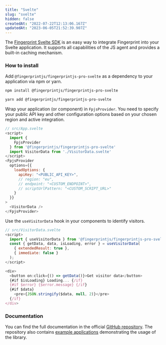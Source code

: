 ```yaml
---
title: "Svelte"
slug: "svelte"
hidden: false
createdAt: "2022-07-22T12:13:06.167Z"
updatedAt: "2023-06-05T21:52:39.907Z"
---
```

The [Fingerprint Svelte SDK](https://github.com/fingerprintjs/fingerprintjs-pro-svelte) is an easy way to integrate Fingerprint into your Svelte application. It supports all capabilities of the JS agent and provides a built-in caching mechanism.

### How to install

Add `@fingerprintjs/fingerprintjs-pro-svelte` as a dependency to your application via npm or yarn.

```bash
npm install @fingerprintjs/fingerprintjs-pro-svelte
```

```bash
yarn add @fingerprintjs/fingerprintjs-pro-svelte
```

Wrap your application (or component) in `FpjsProvider`. You need to specify your public API key and other configuration options based on your chosen region and active integration.

```javascript
// src/App.svelte
<script>
  import {
    FpjsProvider
  } from '@fingerprintjs/fingerprintjs-pro-svelte'
  import VisitorData from './VisitorData.svelte'
</script>
<FpjsProvider
  options={{
    loadOptions: {
      apiKey: "<PUBLIC_API_KEY>",
      // region: "eu",
      // endpoint: "<CUSTOM_ENDPOINT>",
      // scriptUrlPattern: "<CUSTOM_SCRIPT_URL>"
    }
  }}
>
  <VisitorData />
</FpjsProvider>
```

Use the `useVisitorData` hook in your components to identify visitors.

```javascript
// src/VisitorData.svelte
<script>
  import { useVisitorData } from '@fingerprintjs/fingerprintjs-pro-svelte';
  const { getData, data, isLoading, error } = useVisitorData(
    { extendedResult: true },
    { immediate: false }
  );
</script>

<div>
  <button on:click={() => getData()}>Get visitor data</button>
  {#if $isLoading} Loading... {/if}
  {#if $error} {$error.message} {/if}
  {#if $data}
    <pre>{JSON.stringify($data, null, 2)}</pre>
  {/if}
</div>
```

### Documentation

You can find the full documentation in the official [GitHub repository](https://github.com/fingerprintjs/fingerprintjs-pro-svelte). The repository also contains [example applications](https://github.com/fingerprintjs/fingerprintjs-pro-svelte/tree/main/examples) demonstrating the usage of the library.